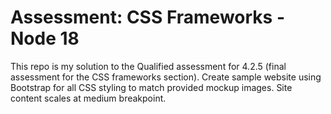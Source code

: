 # Assessment: CSS Frameworks - Node 18
This repo is my solution to the Qualified assessment for 4.2.5 (final assessment for the CSS frameworks section). Create sample website using Bootstrap for all CSS styling to match provided mockup images. Site content scales at medium breakpoint.
